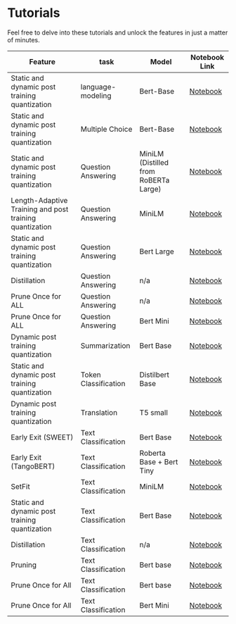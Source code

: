 Tutorials
===========================

Feel free to delve into these tutorials and unlock the features in just a matter of minutes. 



| Feature |task |Model| Notebook Link        |
| ------- | --------------------------------------------- | ----------------- | -------------------- |
|Static and dynamic post training quantization|language-modeling|Bert-Base|[Notebook](./language-modeling/bert-base-uncased.ipynb)|
|Static and dynamic post training quantization|Multiple Choice|Bert-Base|[Notebook](./multiple-choice/bert-base-uncased_SWAG.ipynb)|
|Static and dynamic post training quantization|Question Answering|MiniLM (Distilled from RoBERTa Large)|[Notebook](./question-answering/Dynamic_MiniLM_SQuAD.ipynb)|
|Length-Adaptive Training and post training quantization|Question Answering|MiniLM|[Notebook](./question-answering/Dynamic_MiniLM_SQuAD.ipynb)|
|Static and dynamic post training quantization|Question Answering|Bert Large|[Notebook](./question-answering/bert-large-uncased-whole-word-masking-finetuned-squad.ipynb)|
|Distillation|Question Answering|n/a|[Notebook](./question-answering/distillation.ipynb)|
|Prune Once for ALL|Question Answering|n/a|[Notebook](./question-answering/orchestrate_optimizations.ipynb)|
|Prune Once for ALL|Question Answering|Bert Mini|[Notebook](./question-answering/orchestrate_optimizations_bert_mini.ipynb)|
|Dynamic post training quantization|Summarization|Bert Base|[Notebook](./summarization/pegasus-samsum.ipynb)|
|Static and dynamic post training quantization|Token Classification|Distilbert Base|[Notebook](./token-classification/distilbert_base_ner.ipynb)|
|Dynamic post training quantization|Translation|T5 small|[Notebook](./translation/t5-small.ipynb)|
|Early Exit (SWEET)|Text Classification|Bert Base|[Notebook](./text-classification/SWEET.ipynb)|
|Early Exit (TangoBERT)|Text Classification|Roberta Base + Bert Tiny|[Notebook](./text-classification/SWEET.ipynb)|
|SetFit|Text Classification|MiniLM|[Notebook](./text-classification/SetFit_model_compression_AGNews.ipynb)|
|Static and dynamic post training quantization|Text Classification|Bert Base|[Notebook](./text-classification/bert-base-uncased-MRPC.ipynb)|
|Distillation|Text Classification|n/a|[Notebook](./translation/distillation.ipynb)|
|Pruning|Text Classification|Bert base|[Notebook](./translation/pruning.ipynb)|
|Prune Once for All|Text Classification|Bert base|[Notebook](./translation/orchestrate_optimizations.ipynb)|
|Prune Once for All|Text Classification|Bert Mini|[Notebook](./translation/orchestrate_optimizations_bert_mini.ipynb)|
